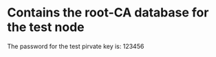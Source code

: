 # Contains the root-CA database for the test node

The password for the test pirvate key is: 123456
